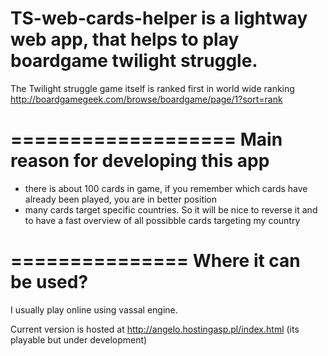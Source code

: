 TS-web-cards-helper is a lightway web app, that helps to play boardgame twilight struggle.
===================
The Twilight struggle game itself is ranked first in world wide ranking http://boardgamegeek.com/browse/boardgame/page/1?sort=rank

===================
Main reason for developing this app
===================
- there is about 100 cards in game, if you remember which cards have already been played, you are in better position
- many cards target specific countries. So it will be nice to reverse it and to have a fast overview of all possibble cards targeting my country

===============
Where it can be used?
===============
I usually play online using vassal engine.

Current version is hosted at http://angelo.hostingasp.pl/index.html (its playable but under development)
